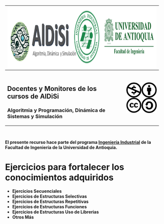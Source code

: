 <div>
    <table>
    <thead>
    <tr>
        <th colspan="2">
            <img alt="II" height="200px" src="https://raw.githubusercontent.com/juliancastillo-udea/AlDiSi/main/images/Logo%20AlDiSi_Horizontal%20UdeA%20II.png" hspace="0px" vspace="0px">
        </th>
    </tr>
    </thead>
    <tbody>
    <tr>
        <td>
            <br>
            <h2>Docentes y Monitores de los cursos de AlDiSi</h2>
            <h3>Algoritmia y Programación, Dinámica de Sistemas y Simulación</h3>
        </td>
        <td>
            <img alt="CC" height="50px" src="https://raw.githubusercontent.com/juliancastillo-udea/2024-1-ProgramacionPosgrados/main/images/by.xlarge.png" align="right" hspace="0px" vspace="0px">
            <img alt="Attribution" height="50px" src="https://raw.githubusercontent.com/juliancastillo-udea/2024-1-ProgramacionPosgrados/main/images/nc.xlarge.png" align="right" hspace="0px" vspace="0px">
            <img alt="NC" height="50px" src="https://raw.githubusercontent.com/juliancastillo-udea/2024-1-ProgramacionPosgrados/main/images/sa.xlarge.png" align="right" hspace="0px" vspace="0px">
            <img alt="SA" height="50px" src="https://raw.githubusercontent.com/juliancastillo-udea/2024-1-ProgramacionPosgrados/main/images/cc-icons.png" align="right" hspace="0px" vspace="0px">
        </td>
    </tr>
    </tbody>
    </table>
</div>

<br>

**El presente recurso hace parte del programa [Ingeniería Industrial](https://www.udea.edu.co/wps/portal/udea/web/inicio/unidades-academicas/ingenieria/estudiar-facultad/pregrados/ingenieria-industrial) de la Facultad de Ingeniería de la Universidad de Antioquia.**

# **Ejercicios para fortalecer los conocimientos adquiridos**
*   **Ejercicios Secuenciales**
*   **Ejercicios de Estructuras Selectivas**
*   **Ejercicios de Estructuras Repetitivas**
*   **Ejercicios de Estructuras Funciones**
*   **Ejercicios de Estructuras Uso de Librerias**
*   **Otros Más**

